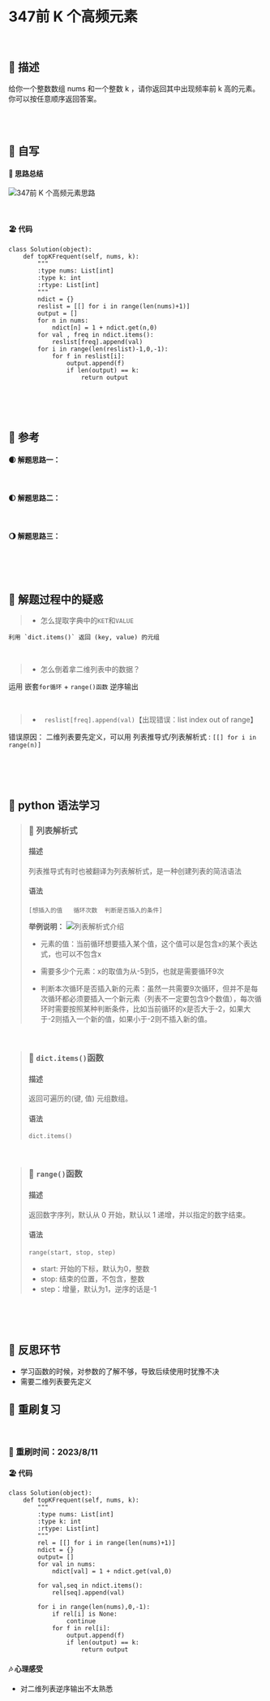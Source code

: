 # 347前 K 个高频元素
<br>

## 🚎 描述
给你一个整数数组 nums 和一个整数 k ，请你返回其中出现频率前 k 高的元素。你可以按任意顺序返回答案。
 
<br>
<br>

## 🛶 自写
#### 🧱 思路总结
![347前 K 个高频元素思路](./../attachments/347前%20K%20个高频元素.png)
 
<br>
 
#### 🏖 代码
```
class Solution(object):
    def topKFrequent(self, nums, k):
        """
        :type nums: List[int]
        :type k: int
        :rtype: List[int]
        """
        ndict = {}
        reslist = [[] for i in range(len(nums)+1)]
        output = []
        for n in nums:
            ndict[n] = 1 + ndict.get(n,0)
        for val , freq in ndict.items():
            reslist[freq].append(val)
        for i in range(len(reslist)-1,0,-1):
            for f in reslist[i]:
                output.append(f)
                if len(output) == k:
                    return output

```
 
<br>
<br>
<br>
 
## 🛫 参考
#### 🌒 解题思路一：
 
<br>
 
#### 🌓 解题思路二：
 
<br>
 
#### 🌖 解题思路三：
 
<br>
<br>
<br>
 
## 🐾 解题过程中的疑惑
 >- 怎么提取字典中的`KET`和`VALUE` 
 
    利用 `dict.items()` 返回 (key, value) 的元组

 <br>

 >- 怎么倒着拿二维列表中的数据？
 
  运用 嵌套`for循环` + `range()函数` 逆序输出

<br>

 >- ` reslist[freq].append(val)`【出现错误：list index out of range】 

 错误原因： 二维列表要先定义，可以用 列表推导式/列表解析式 : 
 ` [[] for i in range(n)]  `
   
   
    

<br>
<br>
<br>
 
## 🍉 python 语法学习
>### 🍇 列表解析式
>#### 描述
>列表推导式有时也被翻译为列表解析式，是一种创建列表的简洁语法
>#### 语法
>`[想插入的值   循环次数  判断是否插入的条件]`
>
>**举例说明：**
>![列表解析式介绍](./../attachments/列表解析式.jpg)
>
>- 元素的值：当前循环想要插入某个值，这个值可以是包含x的某个表达式，也可以不包含x
>
>- 需要多少个元素：x的取值为从-5到5，也就是需要循环9次
>
>- 判断本次循环是否插入新的元素：虽然一共需要9次循环，但并不是每次循环都必须要插入一个新元素（列表不一定要包含9个数值），每次循环时需要按照某种判断条件，比如当前循环的x是否大于-2，如果大于-2则插入一个新的值，如果小于-2则不插入新的值。


 
<br>
 
>### 🍈 `dict.items()`函数
>#### 描述
>   返回可遍历的(键, 值) 元组数组。
>#### 语法
> `dict.items()`
 
<br>
 
>### 🍊 `range()`函数 
>#### 描述
> 返回数字序列，默认从 0 开始，默认以 1 递增，并以指定的数字结束。
>#### 语法
>`range(start, stop, step)`
> - start: 开始的下标，默认为0，整数
> - stop: 结束的位置，不包含，整数
> - step：增量，默认为1，逆序的话是-1
 
 
<br>
<br>
<br>
 
## 🌊 反思环节
- 学习函数的时候，对参数的了解不够，导致后续使用时犹豫不决
- 需要二维列表要先定义


## 🔁 重刷复习
 
<br>
 
### 📅 重刷时间：2023/8/11
#### 🏖 代码
```
class Solution(object):
    def topKFrequent(self, nums, k):
        """
        :type nums: List[int]
        :type k: int
        :rtype: List[int]
        """
        rel = [[] for i in range(len(nums)+1)]
        ndict = {}
        output= []
        for val in nums:
            ndict[val] = 1 + ndict.get(val,0)
        
        for val,seq in ndict.items():
            rel[seq].append(val)
        
        for i in range(len(nums),0,-1):
            if rel[i] is None:
                continue
            for f in rel[i]:
                output.append(f)
                if len(output) == k:
                    return output
```
#### 🎶 心理感受
- 对二维列表逆序输出不太熟悉
 
<br>